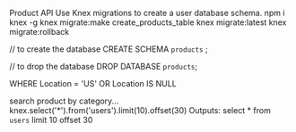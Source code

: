 Product API
Use Knex migrations to create a user database schema.
npm i knex -g
knex migrate:make create_products_table
knex migrate:latest
knex migrate:rollback

// to create the database
CREATE SCHEMA `products` ;

// to drop the database 
DROP DATABASE `products`;



WHERE Location = 'US'
    OR Location IS NULL


search product by category...
knex.select('*').from('users').limit(10).offset(30)
Outputs:
select * from `users` limit 10 offset 30

